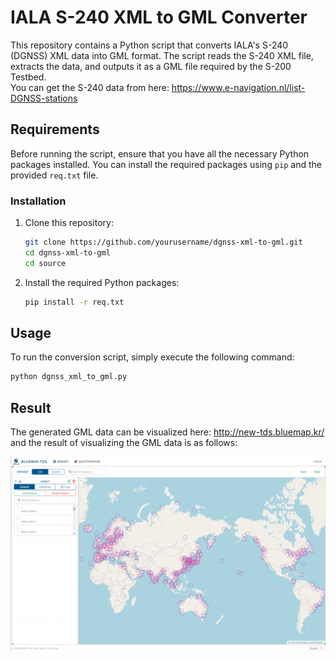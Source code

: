 # IALA S-240 XML to GML Converter

This repository contains a Python script that converts IALA's S-240 (DGNSS) XML data into GML format. The script reads the S-240 XML file, extracts the data, and outputs it as a GML file required by the S-200 Testbed.
<br>You can get the S-240 data from here: https://www.e-navigation.nl/list-DGNSS-stations


## Requirements

Before running the script, ensure that you have all the necessary Python packages installed. You can install the required packages using `pip` and the provided `req.txt` file.

### Installation

1. Clone this repository:
    ```bash
    git clone https://github.com/yourusername/dgnss-xml-to-gml.git
    cd dgnss-xml-to-gml
    cd source
    ```

2. Install the required Python packages:
    ```bash
    pip install -r req.txt
    ```

## Usage

To run the conversion script, simply execute the following command:

```bash
python dgnss_xml_to_gml.py
```

## Result

The generated GML data can be visualized here: http://new-tds.bluemap.kr/
<br> and the result of visualizing the GML data is as follows:

![Result](./img/result.PNG)
